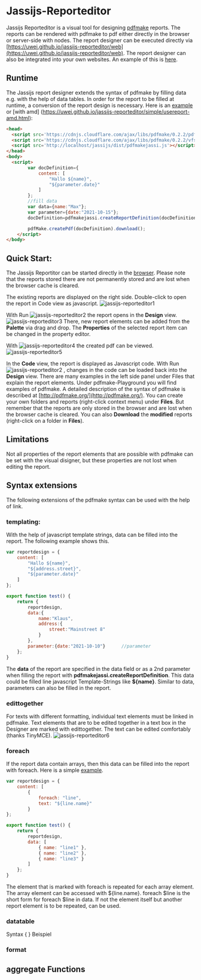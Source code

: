 # Jassijs-Reporteditor
Jassijs Reporteditor is a visual tool for designing [pdfmake](http://pdfmake.org/) reports. The reports can be rendered with pdfmake to pdf either directly in the browser or server-side with nodes.
The report designer can be executed directly via [https://uwei.github.io/jassijs-reporteditor/web](https://uwei.github.io/jassijs-reporteditor/web). The report designer can also be integrated into your own websites. An example of this is [here](https://uwei.github.io/jassijs-reporteditor/simple).

## Runtime
The Jassijs report designer extends the syntax of pdfmake by filling data e.g. with the help of data tables. In order for the report to be filled at runtime, a conversion of the report design is necessary. Here is an [example](https://uwei.github.io/jassijs-reporteditor/simple/usereport.html) or [with amd] (https://uwei.github.io/jassijs-reporteditor/simple/usereport-amd.html):
```html
<head>
  <script src='https://cdnjs.cloudflare.com/ajax/libs/pdfmake/0.2.2/pdfmake.min.js'></script>
  <script src='https://cdnjs.cloudflare.com/ajax/libs/pdfmake/0.2.2/vfs_fonts.js'></script>
  <script src='http://localhost/jassijs/dist/pdfmakejassi.js'></script>
</head>
<body>
  <script>
		var docDefinition={
			content: [
				"Hallo ${name}",
				"${parameter.date}"
			]
		};
		//fill data  
		var data={name:"Max"};
		var parameter={date:"2021-10-15"};
		docDefinition=pdfmakejassi.createReportDefinition(docDefinition,data,parameter);

		pdfMake.createPdf(docDefinition).download();
	</script>
</body>
```

## Quick Start:
The Jassijs Reportitor can be started directly in the [browser](https://uwei.github.io/jassijs-reporteditor/web). Please note that the reports stored there are not permanently stored and are lost when the browser cache is cleared.

The existing reports are displayed on the right side. Double-click to open the report in Code view as javascript. 
![jassijs-reporteditor1](https://uwei.github.io/jassijs-reporteditor/doc/jassijs-reporteditor1.jpg)

With Run ![jassijs-reporteditor2](https://uwei.github.io/jassijs-reporteditor/doc/jassijs-reporteditor2.jpg) the report opens in the **Design** view. 
![jassijs-reporteditor3](https://uwei.github.io/jassijs-reporteditor/doc/jassijs-reporteditor3.jpg)
There, new report elements can be added from the **Palette** via drag and drop. The **Properties** of the selected report item can be changed in the property editor. 

With ![jassijs-reporteditor4](https://uwei.github.io/jassijs-reporteditor/doc/jassijs-reporteditor4.jpg) the created pdf can be viewed. 
![jassijs-reporteditor5](https://uwei.github.io/jassijs-reporteditor/doc/jassijs-reporteditor5.jpg)

In the **Code** view, the report is displayed as Javascript code. With Run ![jassijs-reporteditor2](https://uwei.github.io/jassijs-reporteditor/doc/jassijs-reporteditor2.jpg) , changes in the code can be loaded back into the **Design** view.
There are many examples in the left side panel under Files that explain the report elements. Under pdfmake-Playground you will find examples of pdfmake. A detailed description of the syntax of pdfmake is described at [http://pdfmake.org/](http://pdfmake.org/).
You can create your own folders and reports (right-click context menu) under **Files**. But remember that the reports are only stored in the browser and are lost when the browser cache is cleared. You can also **Download** the __modified__ reports (right-click on a folder in **Files**).  

## Limitations
Not all properties of the report elements that are possible with pdfmake can be set with the visual disigner, but these properties are not lost when editing the report.

## Syntax extensions
The following extensions of the pdfmake syntax can be used with the help of link. 

### templating:
With the help of javascript template strings, data can be filled into the report. The following example shows this.
```javascript
var reportdesign = {
	content: [
        "Hallo ${name}",
        "${address.street}",
        "${parameter.date}"
    ]
};

export function test() {
    return { 
        reportdesign,
        data:{
            name:"Klaus",
            address:{
                street:"Mainstreet 8"
            }
        },        
        parameter:{date:"2021-10-10"}      //parameter
    };
}
```
The **data** of the report are specified in the data field or as a 2nd parameter when filling the report with **pdfmakejassi.createReportDefinition**.
This data could be filled line javascript Template-Strings like **${name}**.
Similar to data, parameters can also be filled in the report. 

### edittogether
For texts with different formatting, individual text elements must be linked in pdfmake. Text elements that are to be edited together in a text box in the Designer are marked with edittogether. The text can be edited comfortably (thanks TinyMCE).
![jassijs-reporteditor6](https://uwei.github.io/jassijs-reporteditor/doc/jassijs-reporteditor6.jpg)

### foreach
If the report data contain arrays, then this data can be filled into the report with foreach.
Here is a simple [example](https://uwei.github.io/jassijs-reporteditor/web/#do=jassijs_editor.CodeEditor&file=demoreports/10-Foreach.ts).
```javascript
var reportdesign = {
    content: [
        {
            foreach: "line",
            text: "${line.name}"
        }
};

export function test() {
    return {
        reportdesign,
        data: [
            { name: "line1" },
            { name: "line2" },
            { name: "line3" }
        ]
    };
}
```
The element that is marked with foreach is repeated for each array element.
The array element can be accessed with ${line.name}.
foreach $line is the short form for foreach $line in data.
If not the element itself but another report element is to be repeated,
can be used.

### datatable
Syntax {
}
Beispiel
### format
## aggregate Functions


